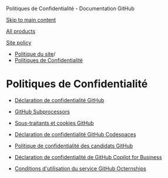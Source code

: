 Politiques de Confidentialité - Documentation GitHub

[Skip to main content](#main-content)

[All products](/fr)

[Site policy](/site-policy)

* [Politique du site](/fr/site-policy)/
* [Politiques de Confidentialité](/fr/site-policy/privacy-policies)

Politiques de Confidentialité
==========

* [Déclaration de confidentialité GitHub](/fr/site-policy/privacy-policies/github-privacy-statement)

* [GitHub Subprocessors](/fr/site-policy/privacy-policies/github-subprocessors)

* [Sous-traitants et cookies GitHub](/fr/site-policy/privacy-policies/github-subprocessors-and-cookies)

* [Déclaration de confidentialité GitHub Codespaces](/fr/site-policy/privacy-policies/github-codespaces-privacy-statement)

* [Politique de confidentialité des candidats GitHub](/fr/site-policy/privacy-policies/github-candidate-privacy-policy)

* [Déclaration de confidentialité de GitHub Copilot for Business](/fr/site-policy/privacy-policies/github-copilot-for-business-privacy-statement)

* [Conditions d'utilisation du service GitHub Octernships](/fr/site-policy/privacy-policies/github-octernships-terms-of-service)
